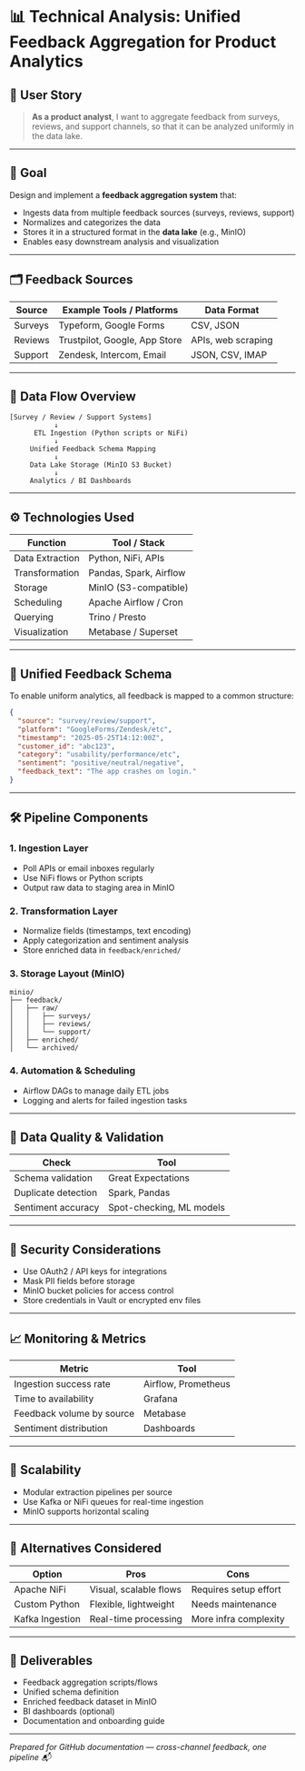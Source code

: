 # 📊 Technical Analysis: Unified Feedback Aggregation for Product Analytics

## 📌 User Story
> **As a product analyst**, I want to aggregate feedback from surveys, reviews, and support channels, so that it can be analyzed uniformly in the data lake.

---

## 🎯 Goal
Design and implement a **feedback aggregation system** that:
- Ingests data from multiple feedback sources (surveys, reviews, support)
- Normalizes and categorizes the data
- Stores it in a structured format in the **data lake** (e.g., MinIO)
- Enables easy downstream analysis and visualization

---

## 🗂️ Feedback Sources

| Source       | Example Tools / Platforms     | Data Format        |
|--------------|-------------------------------|--------------------|
| Surveys      | Typeform, Google Forms        | CSV, JSON          |
| Reviews      | Trustpilot, Google, App Store | APIs, web scraping |
| Support      | Zendesk, Intercom, Email      | JSON, CSV, IMAP    |

---

## 🔁 Data Flow Overview

```
[Survey / Review / Support Systems]
           ↓
      ETL Ingestion (Python scripts or NiFi)
           ↓
     Unified Feedback Schema Mapping
           ↓
     Data Lake Storage (MinIO S3 Bucket)
           ↓
     Analytics / BI Dashboards
```

---

## ⚙️ Technologies Used

| Function         | Tool / Stack             |
|------------------|--------------------------|
| Data Extraction  | Python, NiFi, APIs       |
| Transformation   | Pandas, Spark, Airflow   |
| Storage          | MinIO (S3-compatible)    |
| Scheduling       | Apache Airflow / Cron    |
| Querying         | Trino / Presto           |
| Visualization    | Metabase / Superset      |

---

## 🧬 Unified Feedback Schema

To enable uniform analytics, all feedback is mapped to a common structure:

```json
{
  "source": "survey/review/support",
  "platform": "GoogleForms/Zendesk/etc",
  "timestamp": "2025-05-25T14:12:00Z",
  "customer_id": "abc123",
  "category": "usability/performance/etc",
  "sentiment": "positive/neutral/negative",
  "feedback_text": "The app crashes on login."
}
```

---

## 🛠️ Pipeline Components

### 1. **Ingestion Layer**
- Poll APIs or email inboxes regularly
- Use NiFi flows or Python scripts
- Output raw data to staging area in MinIO

### 2. **Transformation Layer**
- Normalize fields (timestamps, text encoding)
- Apply categorization and sentiment analysis
- Store enriched data in `feedback/enriched/`

### 3. **Storage Layout (MinIO)**

```
minio/
├── feedback/
│   ├── raw/
│   │   ├── surveys/
│   │   ├── reviews/
│   │   └── support/
│   ├── enriched/
│   └── archived/
```

### 4. **Automation & Scheduling**
- Airflow DAGs to manage daily ETL jobs
- Logging and alerts for failed ingestion tasks

---

## 🧪 Data Quality & Validation

| Check                | Tool          |
|----------------------|---------------|
| Schema validation    | Great Expectations |
| Duplicate detection  | Spark, Pandas |
| Sentiment accuracy   | Spot-checking, ML models |

---

## 🔐 Security Considerations

- Use OAuth2 / API keys for integrations
- Mask PII fields before storage
- MinIO bucket policies for access control
- Store credentials in Vault or encrypted env files

---

## 📈 Monitoring & Metrics

| Metric                  | Tool       |
|--------------------------|------------|
| Ingestion success rate   | Airflow, Prometheus |
| Time to availability     | Grafana    |
| Feedback volume by source| Metabase   |
| Sentiment distribution   | Dashboards |

---

## 🚀 Scalability

- Modular extraction pipelines per source
- Use Kafka or NiFi queues for real-time ingestion
- MinIO supports horizontal scaling

---

## 🧩 Alternatives Considered

| Option            | Pros                     | Cons                   |
|-------------------|--------------------------|------------------------|
| Apache NiFi       | Visual, scalable flows   | Requires setup effort  |
| Custom Python     | Flexible, lightweight    | Needs maintenance      |
| Kafka Ingestion   | Real-time processing     | More infra complexity  |

---

## 📘 Deliverables

- Feedback aggregation scripts/flows
- Unified schema definition
- Enriched feedback dataset in MinIO
- BI dashboards (optional)
- Documentation and onboarding guide

---

*Prepared for GitHub documentation — cross-channel feedback, one pipeline 📬*
